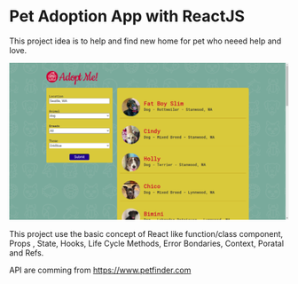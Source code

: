 # Pet Adoption App with ReactJS

This project idea is to help and find new home for pet who neeed help and love.

![Adopt Me](./adoptme.png)

This project use the basic concept of React like function/class component, Props , State, Hooks, Life Cycle Methods, Error Bondaries, Context, Poratal and Refs.

API are comming from https://www.petfinder.com
